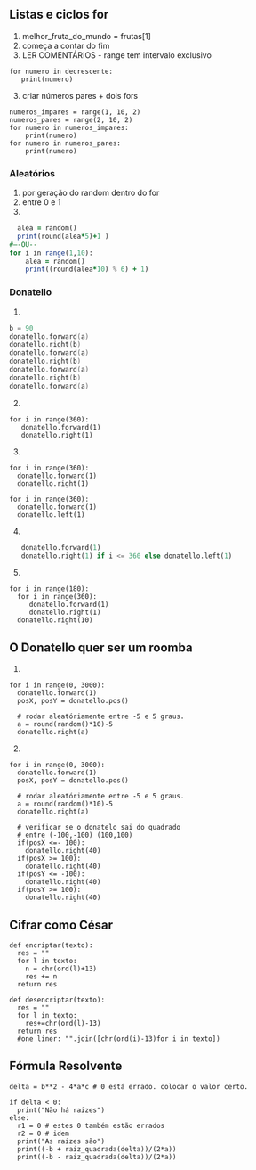 ## Listas e ciclos for
1.	melhor_fruta_do_mundo = frutas[1]
2.	começa a contar do fim
1.	LER COMENTÁRIOS - range tem intervalo exclusivo
```decrescente = range(9, 0, -1)
for numero in decrescente:
   print(numero)
```

3.	criar números pares + dois fors 
```
numeros_impares = range(1, 10, 2)
numeros_pares = range(2, 10, 2)
for numero in numeros_impares:
    print(numero)  
for numero in numeros_pares:
    print(numero)
```
### Aleatórios
1.	por geração do random dentro do for
2.	entre 0 e 1
3.	
```for i in range(1,10):
  alea = random()
  print(round(alea*5)+1 )
#–-OU--
for i in range(1,10):
    alea = random()
    print((round(alea*10) % 6) + 1)
```
### Donatello
1.	
```a = 100*2
b = 90
donatello.forward(a)
donatello.right(b)
donatello.forward(a)
donatello.right(b)
donatello.forward(a)
donatello.right(b)
donatello.forward(a)
```
2.	
```
for i in range(360):
   donatello.forward(1)
   donatello.right(1)
```
3.
```	
for i in range(360):
  donatello.forward(1)
  donatello.right(1)

for i in range(360):
  donatello.forward(1)
  donatello.left(1)
```
4.	
```for i in range(360*2):
   donatello.forward(1)
   donatello.right(1) if i <= 360 else donatello.left(1)
```
5.	 
```
for i in range(180):
  for i in range(360):
     donatello.forward(1)
     donatello.right(1) 
  donatello.right(10) 
```
## O Donatello quer ser um roomba
1.
```
for i in range(0, 3000):
  donatello.forward(1)
  posX, posY = donatello.pos()
  
  # rodar aleatóriamente entre -5 e 5 graus.
  a = round(random()*10)-5
  donatello.right(a)
```
2.
```
for i in range(0, 3000):
  donatello.forward(1)
  posX, posY = donatello.pos()
  
  # rodar aleatóriamente entre -5 e 5 graus.
  a = round(random()*10)-5
  donatello.right(a)

  # verificar se o donatelo sai do quadrado
  # entre (-100,-100) (100,100)
  if(posX <=- 100):
    donatello.right(40)
  if(posX >= 100):
    donatello.right(40)
  if(posY <= -100):
    donatello.right(40)
  if(posY >= 100):
    donatello.right(40)
```
## Cifrar como César
```
def encriptar(texto):
  res = ""
  for l in texto:
    n = chr(ord(l)+13)
    res += n
  return res
  
def desencriptar(texto):
  res = ""
  for l in texto:
    res+=chr(ord(l)-13)
  return res
  #one liner: "".join([chr(ord(i)-13)for i in texto])
```

## Fórmula Resolvente
```
delta = b**2 - 4*a*c # 0 está errado. colocar o valor certo.

if delta < 0:
  print("Não há raizes")
else:
  r1 = 0 # estes 0 também estão errados 
  r2 = 0 # idem
  print("As raizes são")
  print((-b + raiz_quadrada(delta))/(2*a))
  print((-b - raiz_quadrada(delta))/(2*a))
```
